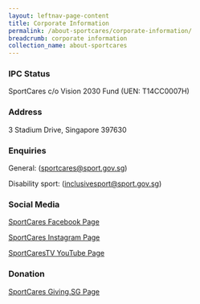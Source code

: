 ```yaml
---
layout: leftnav-page-content
title: Corporate Information
permalink: /about-sportcares/corporate-information/
breadcrumb: corporate information
collection_name: about-sportcares
---
```


### IPC Status
SportCares
c/o Vision 2030 Fund (UEN: T14CC0007H)

### Address
3 Stadium Drive, Singapore 397630

### Enquiries
General:  (sportcares@sport.gov.sg)

Disability sport:  (inclusivesport@sport.gov.sg)

### Social Media
[SportCares Facebook Page](www.facebook.com/SportCaresSG)

[SportCares Instagram Page](www.instagram.com/sportcares)

[SportCaresTV YouTube Page](www.go.gov.sg/sportcarestv)

### Donation
[SportCares Giving.SG Page](www.giving.sg/vision2030/changelives)
